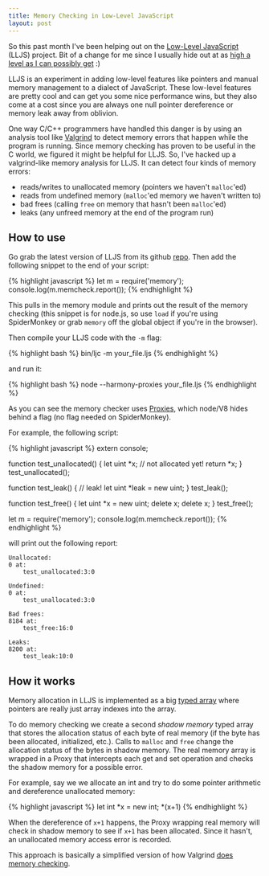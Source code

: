 ```yaml
---
title: Memory Checking in Low-Level JavaScript
layout: post
---
```


So this past month I've been helping out on the
[Low-Level JavaScript][lljs] (LLJS) project. Bit of a change for me since I usually
hide out at
as [high a level as I can possibly get][abstraction] :)

LLJS is an experiment in adding low-level features like pointers and
manual memory management to a dialect of JavaScript.
These low-level features are pretty cool and can get you some nice
performance wins, but they also come at a cost since
you are always one
null pointer dereference or memory leak away from oblivion.

One way C/C++ programmers have handled this danger is by using an
analysis tool like [Valgrind][valgrind] to detect memory errors 
that happen while the program is running.
Since memory checking has proven to be useful in the C world, we
figured it might be helpful for LLJS. So, I've hacked up a
valgrind-like memory analysis for LLJS. It can detect four kinds
of memory errors:

* reads/writes to unallocated memory (pointers we haven't `malloc`'ed) 
* reads from undefined memory (`malloc`'ed memory we haven't
  written to)
* bad frees (calling `free` on memory that hasn't been `malloc`'ed)
* leaks (any unfreed memory at the end of the program run)


## How to use

Go grab the latest version of LLJS from its github [repo][lljsrepo].
Then add the following snippet to the end of your script:

{% highlight javascript %}
let m = require('memory');
console.log(m.memcheck.report());
{% endhighlight %}


    
This pulls in the memory module and prints out the result of the
memory checking (this snippet is for node.js, so use `load` if you're
using SpiderMonkey or grab `memory` off the global object if you're in
the browser). 

Then compile your LLJS code with the `-m` flag:

{% highlight bash %}
bin/ljc -m your_file.ljs
{% endhighlight %}
    
and run it:

{% highlight bash %}
node --harmony-proxies your_file.ljs
{% endhighlight %}
  
As you can see the memory checker uses [Proxies][proxy], which node/V8
hides behind a flag (no flag needed on SpiderMonkey).

For example, the following script:

{% highlight javascript %}
extern console;

function test_unallocated() {
  let uint *x;
  // not allocated yet!
  return *x;
}
test_unallocated();

function test_leak() {
  // leak!
  let uint *leak = new uint;
}
test_leak();

function test_free() {
  let uint *x = new uint;
  delete x;
  delete x;
}
test_free();

let m = require('memory');
console.log(m.memcheck.report());
{% endhighlight %}


will print out the following report:

    Unallocated:
    0 at:
        test_unallocated:3:0

    Undefined:
    0 at:
        test_unallocated:3:0

    Bad frees:
    8184 at:
        test_free:16:0

    Leaks:
    8200 at:
        test_leak:10:0
        
## How it works

Memory allocation in LLJS is implemented as a big [typed array][tarray]
where pointers are really just array indexes into the array. 

To do memory checking we create a second *shadow memory* typed array
that stores the allocation status of each byte of real memory (if the byte
has been allocated, initialized, etc.). Calls to `malloc` and `free`
change the allocation status of the bytes in shadow memory. The real memory
array is
wrapped in a Proxy that 
intercepts each get and set operation and
checks the shadow memory 
for a possible error. 

For example, say we we allocate an int and try to do some pointer
arithmetic and dereference unallocated memory:

{% highlight javascript %}
let int *x = new int;
*(x+1)
{% endhighlight %}

When the dereference of `x+1` happens, the Proxy wrapping real memory
will check in shadow memory to see if `x+1` has been allocated. Since
it hasn't, an unallocated memory access error is recorded.

This approach is basically a simplified version of how 
Valgrind [does memory checking][memcheck].


[lljs]: http://lljs.org/ "Low-Level JavaScript"
[lljsrepo]: https://github.com/mbebenita/LLJS "LLJS on github"
[valgrind]: http://valgrind.org/ "Valgrind"
[proxy]: https://developer.mozilla.org/en/JavaScript/Reference/Global_Objects/Proxy "Proxy"
[memcheck]: http://valgrind.org/docs/shadow-memory2007.pdf "Memcheck"
[tarray]: https://developer.mozilla.org/en/JavaScript_typed_arrays "Typed Arrays"
[abstraction]: http://www.quickmeme.com/meme/358lli/ "Abstract all the things!"
